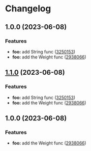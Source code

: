 # Changelog

## 1.0.0 (2023-06-08)


### Features

* **foo:** add String func ([3250153](https://github.com/yangruisheng/release-please/commit/3250153cd311052f8d678a6071dfe8707f707b49))
* **foo:** add the Weight func ([2938066](https://github.com/yangruisheng/release-please/commit/2938066f21f2dd0845d63d178234a8ed1df63499))

## [1.1.0](https://github.com/yangruisheng/release-please/compare/foo-v1.0.0...foo-v1.1.0) (2023-06-08)


### Features

* **foo:** add String func ([3250153](https://github.com/yangruisheng/release-please/commit/3250153cd311052f8d678a6071dfe8707f707b49))
* **foo:** add the Weight func ([2938066](https://github.com/yangruisheng/release-please/commit/2938066f21f2dd0845d63d178234a8ed1df63499))

## 1.0.0 (2023-06-08)


### Features

* **foo:** add the Weight func ([2938066](https://github.com/yangruisheng/release-please/commit/2938066f21f2dd0845d63d178234a8ed1df63499))
